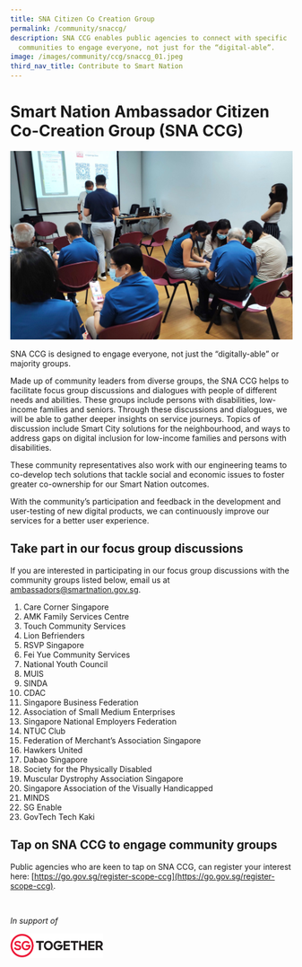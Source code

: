 ```yaml
---
title: SNA Citizen Co Creation Group
permalink: /community/snaccg/
description: SNA CCG enables public agencies to connect with specific
  communities to engage everyone, not just for the “digital-able”.
image: /images/community/ccg/snaccg_01.jpeg
third_nav_title: Contribute to Smart Nation
---
```

# Smart Nation Ambassador Citizen Co-Creation Group (SNA CCG)

![SNA CCG](/images/community/CCG/SNACCG_01.jpeg)

SNA CCG is designed to engage everyone, not just the “digitally-able” or majority groups. 

Made up of community leaders from diverse groups, the SNA CCG helps to facilitate focus group discussions and dialogues with people of different needs and abilities. These groups include persons with disabilities, low-income families and seniors. Through these discussions and dialogues, we will be able to gather deeper insights on service journeys. Topics of discussion include Smart City solutions for the neighbourhood, and ways to address gaps on digital inclusion for low-income families and persons with disabilities.  
  
These community representatives also work with our engineering teams to co-develop tech solutions that tackle social and economic issues to foster greater co-ownership for our Smart Nation outcomes.

With the community’s participation and feedback in the development and user-testing of new digital products, we can continuously improve our services for a better user experience.

## Take part in our focus group discussions

If you are interested in participating in our focus group discussions with the community groups listed below, email us at [ambassadors@smartnation.gov.sg](mailto:ambassadors@smartnation.gov.sg).

1. Care Corner Singapore
2. AMK Family Services Centre
3. Touch Community Services
4. Lion Befrienders
5. RSVP Singapore
6. Fei Yue Community Services
7. National Youth Council
8. MUIS
9. SINDA
10. CDAC
11. Singapore Business Federation
12. Association of Small Medium Enterprises
13. Singapore National Employers Federation
14. NTUC Club
15. Federation of Merchant’s Association Singapore
16. Hawkers United
17. Dabao Singapore
18. Society for the Physically Disabled
19. Muscular Dystrophy Association Singapore
20. Singapore Association of the Visually Handicapped
21. MINDS
22. SG Enable
23. GovTech Tech Kaki

## Tap on SNA CCG to engage community groups

Public agencies who are keen to tap on SNA CCG, can register your interest here: [https://go.gov.sg/register-scope-ccg](https://go.gov.sg/register-scope-ccg).

<br>

<em>In support of</em> 
<div style="width:33%;height:33%;"><a href="https://www.sg"><img src="/images/Banners/sgt-logo.jpeg" alt="Singapore Together Movement"></a> </div>

<br>
